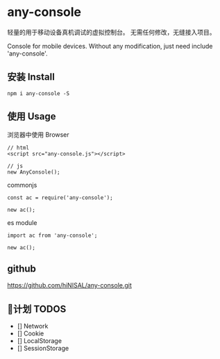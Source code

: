 # any-console

轻量的用于移动设备真机调试的虚拟控制台。
无需任何修改，无缝接入项目。

Console for mobile devices. Without any modification, just need include 'any-console'.

## 安装 Install
`npm i any-console -S`

## 使用 Usage

浏览器中使用 Browser
```
// html
<script src="any-console.js"></script>

// js
new AnyConsole();
```

commonjs
```
const ac = require('any-console');

new ac();
```

es module
```
import ac from 'any-console';

new ac();
```

## github

https://github.com/hiNISAL/any-console.git

## 计划 TODOS

- [] Network
- [] Cookie
- [] LocalStorage
- [] SessionStorage
